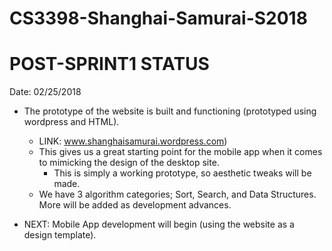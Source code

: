 # CS3398-Shanghai-Samurai-S2018

# POST-SPRINT1 STATUS
  Date: 02/25/2018

  - The prototype of the website is built and functioning (prototyped using wordpress and HTML). 
     - LINK: www.shanghaisamurai.wordpress.com)
     - This gives us a great starting point for the mobile app when it comes to mimicking the design of the desktop site.
       - This is simply a working prototype, so aesthetic tweaks will be made.
     - We have 3 algorithm categories; Sort, Search, and Data Structures. More will be added as development advances.

  - NEXT: Mobile App development will begin (using the website as a design template).
